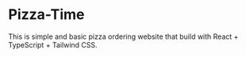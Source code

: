 # Pizza-Time

This is simple and basic pizza ordering website that build with React + TypeScript + Tailwind CSS.

